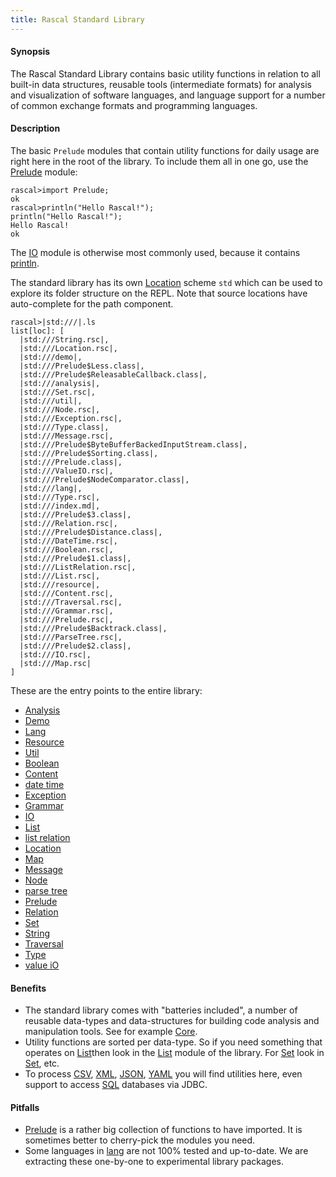 ```yaml
---
title: Rascal Standard Library
---
```


#### Synopsis

The Rascal Standard Library contains basic utility functions in relation to all built-in data structures,
reusable tools (intermediate formats) for analysis and visualization of software languages,
and language support for a number of common exchange formats and programming languages.

#### Description

The basic `Prelude` modules that contain utility functions for daily usage are right here in the 
root of the library. To include them all in one go, use the [Prelude](../Library/Prelude.md/) module:


```rascal-shell 
rascal>import Prelude;
ok
rascal>println("Hello Rascal!");
println("Hello Rascal!");
Hello Rascal!
ok
```

The [IO](../Library/IO.md/) module is otherwise most commonly used, because it contains [println](../Library/IO.md#IO-println/).

The standard library has its own [Location](../Rascal/Expressions/Values/Location/) scheme `std` which can be used to explore
its folder structure on the REPL. Note that source locations have auto-complete for the path component.


```rascal-shell 
rascal>|std:///|.ls
list[loc]: [
  |std:///String.rsc|,
  |std:///Location.rsc|,
  |std:///demo|,
  |std:///Prelude$Less.class|,
  |std:///Prelude$ReleasableCallback.class|,
  |std:///analysis|,
  |std:///Set.rsc|,
  |std:///util|,
  |std:///Node.rsc|,
  |std:///Exception.rsc|,
  |std:///Type.class|,
  |std:///Message.rsc|,
  |std:///Prelude$ByteBufferBackedInputStream.class|,
  |std:///Prelude$Sorting.class|,
  |std:///Prelude.class|,
  |std:///ValueIO.rsc|,
  |std:///Prelude$NodeComparator.class|,
  |std:///lang|,
  |std:///Type.rsc|,
  |std:///index.md|,
  |std:///Prelude$3.class|,
  |std:///Relation.rsc|,
  |std:///Prelude$Distance.class|,
  |std:///DateTime.rsc|,
  |std:///Boolean.rsc|,
  |std:///Prelude$1.class|,
  |std:///ListRelation.rsc|,
  |std:///List.rsc|,
  |std:///resource|,
  |std:///Content.rsc|,
  |std:///Traversal.rsc|,
  |std:///Grammar.rsc|,
  |std:///Prelude.rsc|,
  |std:///Prelude$Backtrack.class|,
  |std:///ParseTree.rsc|,
  |std:///Prelude$2.class|,
  |std:///IO.rsc|,
  |std:///Map.rsc|
]
```

These are the entry points to the entire library:
* [Analysis](../Library/analysis/)
* [Demo](../Library/demo/)
* [Lang](../Library/lang/)
* [Resource](../Library/resource/)
* [Util](../Library/util/)
* [Boolean](../Library/Boolean.md/)
* [Content](../Library/Content.md/)
* [date time](../Library/DateTime.md/)
* [Exception](../Library/Exception.md/)
* [Grammar](../Library/Grammar.md/)
* [IO](../Library/IO.md/)
* [List](../Library/List.md/)
* [list relation](../Library/ListRelation.md/)
* [Location](../Library/Location.md/)
* [Map](../Library/Map.md/)
* [Message](../Library/Message.md/)
* [Node](../Library/Node.md/)
* [parse tree](../Library/ParseTree.md/)
* [Prelude](../Library/Prelude.md/)
* [Relation](../Library/Relation.md/)
* [Set](../Library/Set.md/)
* [String](../Library/String.md/)
* [Traversal](../Library/Traversal.md/)
* [Type](../Library/Type.md/)
* [value iO](../Library/ValueIO.md/)

#### Benefits

* The standard library comes with "batteries included", a number of reusable data-types and data-structures for building code analysis and manipulation tools. See for example [Core](../Library/analysis/m3/Core.md/).
* Utility functions are sorted per data-type. So if you need something that operates on [List](../Rascal/Expressions/Values/List/)then look in the [List](../Library/List.md/) module of the library. For [Set](../Rascal/Expressions/Values/Set/) look in [Set](../Library/Set.md/), etc.
* To process [CSV](../Library/lang/csv/), [XML](../Library/lang/xml/), [JSON](../Library/lang/json/), [YAML](../Library/lang/yaml/) you will find utilities here, even support to access [SQL](../Library/resource/jdbc/JDBC.md/) databases via JDBC.

#### Pitfalls

* [Prelude](../Library/Prelude.md/) is a rather big collection of functions to have imported. It is sometimes better to cherry-pick the modules you need.
* Some languages in [lang](../Library/lang/) are not 100% tested and up-to-date. We are extracting these one-by-one to experimental library packages.

